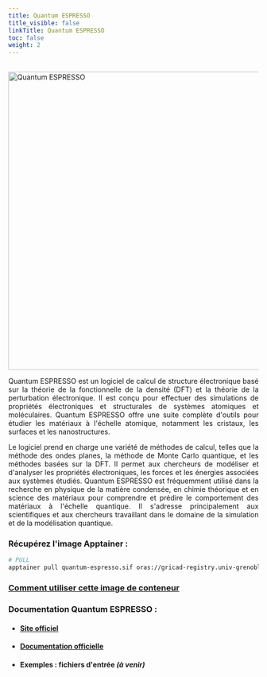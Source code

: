 ```yaml
---
title: Quantum ESPRESSO
title_visible: false
linkTitle: Quantum ESPRESSO
toc: false
weight: 2
---
```


<br/>

<a href="https://www.quantum-espresso.org/" target="_blank">
    <img alt="Quantum ESPRESSO" class="logo-quantum-espresso" width="600px">
</a>

<br/>

<div align="justify">

Quantum ESPRESSO est un logiciel de calcul de structure électronique basé sur la théorie de la fonctionnelle de la densité (DFT) et la théorie de la perturbation électronique. Il est conçu pour effectuer des simulations de propriétés électroniques et structurales de systèmes atomiques et moléculaires. Quantum ESPRESSO offre une suite complète d'outils pour étudier les matériaux à l'échelle atomique, notamment les cristaux, les surfaces et les nanostructures.

Le logiciel prend en charge une variété de méthodes de calcul, telles que la méthode des ondes planes, la méthode de Monte Carlo quantique, et les méthodes basées sur la DFT. Il permet aux chercheurs de modéliser et d'analyser les propriétés électroniques, les forces et les énergies associées aux systèmes étudiés. Quantum ESPRESSO est fréquemment utilisé dans la recherche en physique de la matière condensée, en chimie théorique et en science des matériaux pour comprendre et prédire le comportement des matériaux à l'échelle quantique. Il s'adresse principalement aux scientifiques et aux chercheurs travaillant dans le domaine de la simulation et de la modélisation quantique.

</div>

<!-- ### Lien de téléchargement direct : {{< inline-svg src="paperclip" height="32px" width="32px" class="svg-inline-custom" >}} Quantum ESPRESSO _(à venir)_ -->

### Récupérez l'image Apptainer :

```sh
# PULL
apptainer pull quantum-espresso.sif oras://gricad-registry.univ-grenoble-alpes.fr/diamond/apptainer/apptainer-singularity-projects/quantum-espresso.sif:latest
```

### <a href="/documentation/by-container/quantum-espresso">Comment utiliser cette image de conteneur</a>

### Documentation Quantum ESPRESSO :

- #### <a href="https://www.quantum-espresso.org/" target="_blank">Site officiel</a>

- #### <a href="https://www.quantum-espresso.org/documentation/" target="_blank">Documentation officielle</a>

- #### Exemples : fichiers d'entrée _(à venir)_
